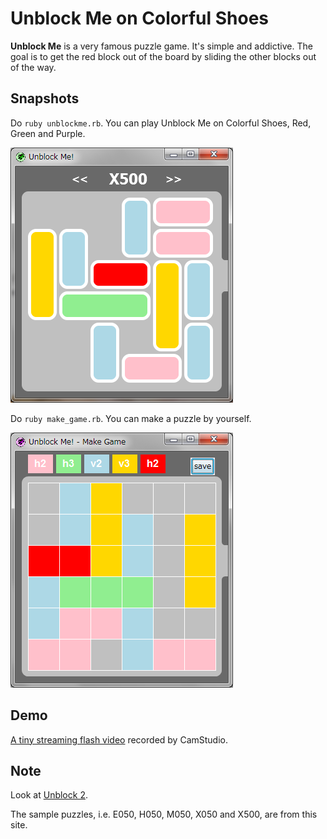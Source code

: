 Unblock Me on Colorful Shoes
=====================

**Unblock Me** is a very famous puzzle game. It's simple and addictive. 
The goal is to get the red block out of the board by sliding the other blocks out of the way. 

Snapshots
----------

Do `ruby unblockme.rb`. You can play Unblock Me on Colorful Shoes, Red, Green and Purple.

![unblockme](https://github.com/ashbb/unblockme/raw/master/unblockme.png)

Do `ruby make_game.rb`. You can make a puzzle by yourself.

![make_game](https://github.com/ashbb/unblockme/raw/master/make_game.png)


Demo
------

[A tiny streaming flash video](http://www.rin-shun.com/shoes/unblockme_on_green_shoes.swf.html) recorded by CamStudio.

Note
-----

Look at [Unblock 2](http://www.quickflashgames.com/games/unblock-2/).

The sample puzzles, i.e. E050, H050, M050, X050 and X500, are from this site. 
